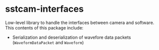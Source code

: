 # sstcam-interfaces

Low-level library to handle the interfaces between camera and software. This 
contents of this package include:
* Serialization and deserialization of wavefore data packets (`WaveformDataPacket` and `Waveform`)
